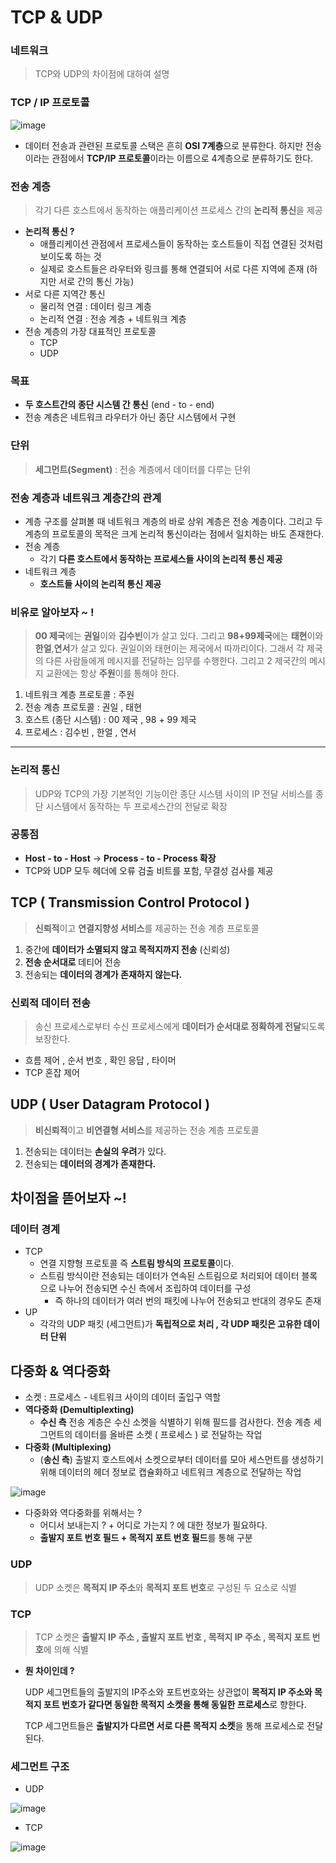 # TCP & UDP

### 네트워크

> TCP와 UDP의 차이점에 대하여 설명
>

### TCP / IP 프로토콜

![image](https://github.com/jinjoo-lab/SSAFY_CS_Study/assets/84346055/9840c555-630c-4d47-b086-7bfbadf2cf30)


- 데이터 전송과 관련된 프로토콜 스택은 흔히 **OSI 7계층**으로 분류한다. 하지만 전송이라는 관점에서 **TCP/IP 프로토콜**이라는 이름으로 4계층으로 분류하기도 한다.

### 전송 계층

> 각기 다른 호스트에서 동작하는 애플리케이션 프로세스 간의 **논리적 통신**을 제공
>
- **논리적 통신 ?**
    - 애플리케이션 관점에서 프로세스들이 동작하는 호스트들이 직접 연결된 것처럼 보이도록 하는 것
    - 실제로 호스트들은 라우터와 링크를 통해 연결되어 서로 다른 지역에 존재 (하지만 서로 간의 통신 가능)
- 서로 다른 지역간 통신
    - 물리적 연결 : 데이터 링크 계층
    - 논리적 연결 : 전송 계층 + 네트워크 계층
- 전송 계층의 가장 대표적인 프로토콜
    - TCP
    - UDP

### 목표

- **두 호스트간의 종단 시스템 간 통신** (end - to - end)
- 전송 계층은 네트워크 라우터가 아닌 종단 시스템에서 구현

### 단위

> **세그먼트(Segment)** : 전송 계층에서 데이터를 다루는 단위
>

### 전송 계층과 네트워크 계층간의 관계

- 계층 구조를 살펴볼 때 네트워크 계층의 바로 상위 계층은 전송 계층이다. 그리고 두 계층의 프로토콜의 목적은 크게 논리적 통신이라는 점에서 일치하는 바도 존재한다.
- 전송 계층
    - 각기 **다른 호스트에서 동작하는 프로세스들 사이의 논리적 통신 제공**
- 네트워크 계층
    - **호스트들 사이의 논리적 통신 제공**

### 비유로 알아보자 ~ !

> **00 제국**에는 **권일**이와 **김수빈**이가 살고 있다. 그리고 **98+99제국**에는 **태현**이와 **한얼**,**연서**가 살고 있다. 권일이와 태현이는 제국에서 따까리이다. 그래서 각 제국의 다른 사람들에게 메시지를 전달하는 임무를 수행한다. 그리고 2 제국간의 메시지 교환에는 항상 **주원**이를 통해야 한다.
>
1. 네트워크 계층 프로토콜 : 주원
2. 전송 계층 프로토콜 : 권일 , 태현
3. 호스트 (종단 시스템) : 00 제국 , 98 + 99 제국
4. 프로세스 : 김수빈 , 한얼 , 연서

---

### 논리적 통신

> UDP와 TCP의 가장 기본적인 기능이란 종단 시스템 사이의 IP 전달 서비스를 종단 시스템에서 동작하는 두 프로세스간의 전달로 확장
>

### 공통점

- **Host - to - Host** → **Process - to - Process 확장**
- TCP와 UDP 모두 헤더에 오류 검출 비트를 포함, 무결성 검사를 제공

## TCP ( Transmission Control Protocol )

> **신뢰적**이고 **연결지향성 서비스**를 제공하는 전송 계층 프로토콜
>
1. 중간에 **데이터가 소멸되지 않고 목적지까지 전송** (신뢰성)
2. **전송 순서대로** 데티어 전송
3. 전송되는 **데이터의 경계가 존재하지 않는다.**

### 신뢰적 데이터 전송

> 송신 프로세스로부터 수신 프로세스에게 **데이터가 순서대로 정확하게 전달**되도록 보장한다.
>
- 흐름 제어 , 순서 번호 , 확인 응답 , 타이머
- TCP 혼잡 제어

## UDP ( User Datagram Protocol )

> **비신뢰적**이고 **비연결형 서비스**를 제공하는 전송 계층 프로토콜
>
1. 전송되는 데이터는 **손실의 우려**가 있다.
2. 전송되는 **데이터의 경계가 존재한다.**

## 차이점을 뜯어보자 ~!

### 데이터 경계

- TCP
    - 연결 지향형 프로토콜 즉 **스트림 방식의 프로토콜**이다.
    - 스트림 방식이란 전송되는 데이터가 연속된 스트림으로 처리되어 데이터 블록으로 나누어 전송되면 수신 측에서 조립하여 데이터를 구성
        - 즉 하나의 데이터가 여러 번의 패킷에 나누어 전송되고 반대의 경우도 존재
- UP
    - 각각의 UDP 패킷 (세그먼트)가 **독립적으로 처리 , 각 UDP 패킷은 고유한 데이터 단위**

## 다중화 & 역다중화

- 소켓 : 프로세스 - 네트워크 사이의 데이터 출입구 역할
- **역다중화 (Demultiplexting)**
    - **수신 측** 전송 계층은 수신 소켓을 식별하기 위해 필드를 검사한다. 전송 계층 세그먼트의 데이터를 올바른 소켓 ( 프로세스 ) 로 전달하는 작업
- **다중화 (Multiplexing)**
    - (**송신 측**) 출발지 호스트에서 소켓으로부터 데이터를 모아 세스먼트를 생성하기 위해 데이터의 헤더 정보로 캡슐화하고 네트워크 계층으로 전달하는 작업

![image](https://github.com/jinjoo-lab/SSAFY_CS_Study/assets/84346055/7f7c3211-ced9-4f34-81cc-1189b73e7cea)

- 다중화와 역다중화를 위해서는 ?
    - 어디서 보내는지 ? + 어디로 가는지 ? 에 대한 정보가 필요하다.
    - **출발지 포트 번호 필드 + 목적지 포트 번호 필드**를 통해 구분

### UDP

> UDP 소켓은 **목적지 IP 주소**와 **목적지 포트 번호**로 구성된 두 요소로 식별
>

### TCP

> TCP 소켓은 **출발지 IP 주소 , 출발지 포트 번호 , 목적지 IP 주소 , 목적지 포트 번호**에 의해 식별
>
- **뭔 차이인데 ?**

  UDP 세그먼트들의 출발지의 IP주소와 포트번호와는 상관없이 **목적지 IP 주소와 목적지 포트 번호가 같다면 동일한 목적지 소켓을 통해 동일한 프로세스**로 향한다.

  TCP 세그먼트들은 **출발지가 다르면 서로 다른 목적지 소켓**을 통해 프로세스로 전달된다.


### 세그먼트 구조

- UDP

![image](https://github.com/jinjoo-lab/SSAFY_CS_Study/assets/84346055/348e2657-b3ef-4c2e-a985-f5ea0511d55e)


- TCP

![image](https://github.com/jinjoo-lab/SSAFY_CS_Study/assets/84346055/e6aeb3d8-29dc-4b17-b1a2-ffad1c248b71)

